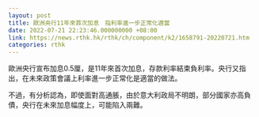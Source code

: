 ```yaml
---
layout: post
title: 歐洲央行11年來首次加息　指利率進一步正常化適當
date: 2022-07-21 22:23:46.000000000 +08:00
link: https://news.rthk.hk/rthk/ch/component/k2/1658791-20220721.htm
categories: rthk
---
```


歐洲央行宣布加息0.5厘，是11年來首次加息，存款利率結束負利率。央行又指出，在未來政策會議上利率進一步正常化是適當的做法。

不過，有分析認為，即使面對高通脹，由於意大利政局不明朗，部分國家亦高負債，央行在未來加息幅度上，可能陷入兩難。
